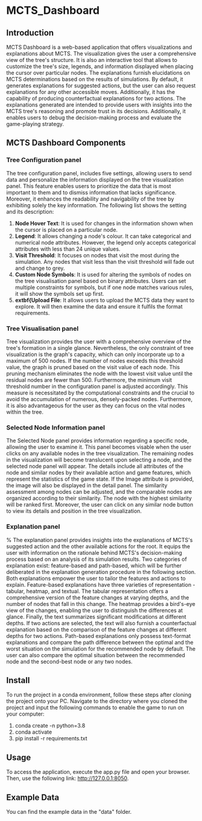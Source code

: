 # MCTS_Dashboard

## Introduction
MCTS Dashboard is a web-based application that offers visualizations and explanations about MCTS. The visualization gives the user a comprehensive view of the tree's structure. It is also an interactive tool that allows to customize the tree's size, legends, and information displayed when placing the cursor over particular nodes. The explanations furnish elucidations on MCTS determinations based on the results of simulations. By default, it generates explanations for suggested actions, but the user can also request explanations for any other accessible moves. Additionally, it has the capability of producing counterfactual explanations for two actions. The explanations generated are intended to provide users with insights into the MCTS tree's reasoning and promote trust in its decisions. Additionally, it enables users to debug the decision-making process and evaluate the game-playing strategy.

## MCTS Dashboard Components
### Tree Configuration panel
The tree configuration panel, includes five settings, allowing users to send data and personalize the information displayed on the tree visualization panel. This feature enables users to prioritize the data that is most important to them and to dismiss information that lacks significance. Moreover, it enhances the readability and navigability of the tree by exhibiting solely the key information. The following list shows the setting and its description:
1. **Node Hover Text**: It is used for changes in the information shown when the cursor is placed on a particular node. 
2. **Legend**: It allows changing a node's colour. It can take categorical and numerical node attributes. However, the legend only accepts categorical attributes with less than 24 unique values.
3. **Visit Threshold**: It focuses on nodes that visit the most during the simulation. Any nodes that visit less than the visit threshold will fade out and change to grey. 
4. **Custom Node Symbols**: It is used for altering the symbols of nodes on the tree visualisation panel based on binary attributes. Users can set multiple constraints for symbols, but if one node matches various rules, it will show the symbols set up first.
5. **extbf{Upload File**: It allows users to upload the MCTS data they want to explore. It will then examine the data and ensure it fulfils the format requirements.

### Tree Visualisation panel
Tree visualization provides the user with a comprehensive overview of the tree's formation in a single glance. Nevertheless, the only constraint of tree visualization is the graph's capacity, which can only incorporate up to a maximum of 500 nodes. If the number of nodes exceeds this threshold value, the graph is pruned based on the visit value of each node. This pruning mechanism eliminates the node with the lowest visit value until the residual nodes are fewer than 500. Furthermore, the minimum visit threshold number in the configuration panel is adjusted accordingly. This measure is necessitated by the computational constraints and the crucial to avoid the accumulation of numerous, densely-packed nodes. Furthermore, it is also advantageous for the user as they can focus on the vital nodes within the tree.

### Selected Node Information panel
The Selected Node panel provides information regarding a specific node, allowing the user to examine it. This panel becomes visable when the user clicks on any available nodes in the tree visualization. The remaining nodes in the visualization will become translucent upon selecting a node, and the selected node panel will appear. The details include all attributes of the node and similar nodes by their available action and game features, which represent the statistics of the game state. If the Image attribute is provided, the image will also be displayed in the detail panel. The similarity assessment among nodes can be adjusted, and the comparable nodes are organized according to their similarity. The node with the highest similarity will be ranked first. Moreover, the user can click on any similar node button to view its details and position in the tree visualization.

### Explanation panel
% The explanation panel provides insights into the explanations of MCTS's suggested action and the other available actions for the root. It equips the user with information on the rationale behind MCTS's decision-making process based on an analysis of its simulation results. Two categories of explanation exist: feature-based and path-based, which will be further deliberated in the explanation generation procedure in the following section. Both explanations empower the user to tailor the features and actions to explain. Feature-based explanations have three varieties of representation - tabular, heatmap, and textual. The tabular representation offers a comprehensive version of the feature changes at varying depths, and the number of nodes that fall in this change. The heatmap provides a bird's-eye view of the changes, enabling the user to distinguish the differences at glance. Finally, the text summarizes significant modifications at different depths. If two actions are selected, the text will also furnish a counterfactual explanation based on the comparison of the feature changes at different depths for two actions. Path-based explanations only possess text-format explanations and compare the path difference between the optimal and the worst situation on the simulation for the recommended node by default. The user can also compare the optimal situation between the recommended node and the second-best node or any two nodes.

## Install
To run the project in a conda environment, follow these steps after cloning the project onto your PC. Navigate to the directory where you cloned the project and input the following commands to enable the game to run on your computer:
1. conda create -n <chosen environment name> python=3.8
2. conda activate <chosen environment name>
3. pip install -r requirements.txt

## Usage
To access the application, execute the app.py file and open your browser. Then, use the following link: http://127.0.0.1:8050.


## Example Data
You can find the example data in the "data" folder.

